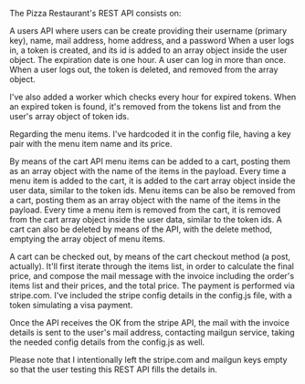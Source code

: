 The Pizza Restaurant's REST API consists on:

A users API where users can be create providing their username (primary key), name, mail address, home address, and a password
When a user logs in, a token is created, and its id is added to an array object inside the user object. The expiration date is one hour.
A user can log in more than once.
When a user logs out, the token is deleted, and removed from the array object.

I've also added a worker which checks every hour for expired tokens. When an expired token is found, it's removed from the tokens list and from the user's array object of token ids.

Regarding the menu items. I've hardcoded it in the config file, having a key pair with the menu item name and its price.

By means of the cart API menu items can be added to a cart, posting them as an array object with the name of the items in the payload. Every time a menu item is added to the cart, it is added to the cart array object inside the user data, similar to the token ids.
Menu items can be also be removed from a cart, posting them as an array object with the name of the items in the payload. Every time a menu item is removed from the cart, it is removed from the cart array object inside the user data, similar to the token ids.
A cart can also be deleted by means of the API, with the delete method, emptying the array object of menu items.

A cart can be checked out, by means of the cart checkout method (a post, actually). It'll first iterate through the items list, in order to calculate the final price, and compose the mail message with the invoice including the order's items list and their prices, and the total price.
The payment is performed via stripe.com. I've included the stripe config details in the config.js file, with a token simulating a visa payment.

Once the API receives the OK from the stripe API, the mail with the invoice details is sent to the user's mail address, contacting mailgun service, taking the needed config details from the config.js as well.

Please note that I intentionally left the stripe.com and mailgun keys empty so that the user testing this REST API fills the details in.
